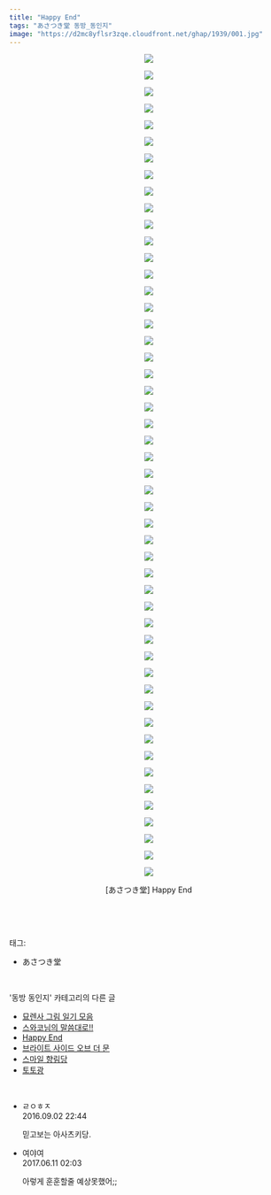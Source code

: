 ```yaml
---
title: "Happy End"
tags: "あさつき堂 동방_동인지"
image: "https://d2mc8yflsr3zqe.cloudfront.net/ghap/1939/001.jpg"
---
```

<div class="article">
<p style="text-align: center; clear: none; float: none;"><img src="{{ site.imgserver2 }}/ghap/1939/001.jpg"/></p>
<p style="text-align: center; clear: none; float: none;"><img src="{{ site.imgserver2 }}/ghap/1939/002.jpg"/></p>
<p style="text-align: center; clear: none; float: none;"><img src="{{ site.imgserver2 }}/ghap/1939/003.jpg"/></p>
<p style="text-align: center; clear: none; float: none;"><img src="{{ site.imgserver2 }}/ghap/1939/004.jpg"/></p>
<p style="text-align: center; clear: none; float: none;"><img src="{{ site.imgserver2 }}/ghap/1939/005.jpg"/></p>
<p style="text-align: center; clear: none; float: none;"><img src="{{ site.imgserver2 }}/ghap/1939/006.jpg"/></p>
<p style="text-align: center; clear: none; float: none;"><img src="{{ site.imgserver2 }}/ghap/1939/007.jpg"/></p>
<p style="text-align: center; clear: none; float: none;"><img src="{{ site.imgserver2 }}/ghap/1939/008.jpg"/></p>
<p style="text-align: center; clear: none; float: none;"><img src="{{ site.imgserver2 }}/ghap/1939/009.jpg"/></p>
<p style="text-align: center; clear: none; float: none;"><img src="{{ site.imgserver2 }}/ghap/1939/010.jpg"/></p>
<p style="text-align: center; clear: none; float: none;"><img src="{{ site.imgserver2 }}/ghap/1939/011.jpg"/></p>
<p style="text-align: center; clear: none; float: none;"><img src="{{ site.imgserver2 }}/ghap/1939/012.jpg"/></p>
<p style="text-align: center; clear: none; float: none;"><img src="{{ site.imgserver2 }}/ghap/1939/013.jpg"/></p>
<p style="text-align: center; clear: none; float: none;"><img src="{{ site.imgserver2 }}/ghap/1939/014.jpg"/></p>
<p style="text-align: center; clear: none; float: none;"><img src="{{ site.imgserver2 }}/ghap/1939/015.jpg"/></p>
<p style="text-align: center; clear: none; float: none;"><img src="{{ site.imgserver2 }}/ghap/1939/016.jpg"/></p>
<p style="text-align: center; clear: none; float: none;"><img src="{{ site.imgserver2 }}/ghap/1939/017.jpg"/></p>
<p style="text-align: center; clear: none; float: none;"><img src="{{ site.imgserver2 }}/ghap/1939/018.jpg"/></p>
<p style="text-align: center; clear: none; float: none;"><img src="{{ site.imgserver2 }}/ghap/1939/019.jpg"/></p>
<p style="text-align: center; clear: none; float: none;"><img src="{{ site.imgserver2 }}/ghap/1939/020.jpg"/></p>
<p style="text-align: center; clear: none; float: none;"><img src="{{ site.imgserver2 }}/ghap/1939/021.jpg"/></p>
<p style="text-align: center; clear: none; float: none;"><img src="{{ site.imgserver2 }}/ghap/1939/022.jpg"/></p>
<p style="text-align: center; clear: none; float: none;"><img src="{{ site.imgserver2 }}/ghap/1939/023.jpg"/></p>
<p style="text-align: center; clear: none; float: none;"><img src="{{ site.imgserver2 }}/ghap/1939/024.jpg"/></p>
<p style="text-align: center; clear: none; float: none;"><img src="{{ site.imgserver2 }}/ghap/1939/025.jpg"/></p>
<p style="text-align: center; clear: none; float: none;"><img src="{{ site.imgserver2 }}/ghap/1939/026.jpg"/></p>
<p style="text-align: center; clear: none; float: none;"><img src="{{ site.imgserver2 }}/ghap/1939/027.jpg"/></p>
<p style="text-align: center; clear: none; float: none;"><img src="{{ site.imgserver2 }}/ghap/1939/028.jpg"/></p>
<p style="text-align: center; clear: none; float: none;"><img src="{{ site.imgserver2 }}/ghap/1939/029.jpg"/></p>
<p style="text-align: center; clear: none; float: none;"><img src="{{ site.imgserver2 }}/ghap/1939/030.jpg"/></p>
<p style="text-align: center; clear: none; float: none;"><img src="{{ site.imgserver2 }}/ghap/1939/031.jpg"/></p>
<p style="text-align: center; clear: none; float: none;"><img src="{{ site.imgserver2 }}/ghap/1939/032.jpg"/></p>
<p style="text-align: center; clear: none; float: none;"><img src="{{ site.imgserver2 }}/ghap/1939/033.jpg"/></p>
<p style="text-align: center; clear: none; float: none;"><img src="{{ site.imgserver2 }}/ghap/1939/034.jpg"/></p>
<p style="text-align: center; clear: none; float: none;"><img src="{{ site.imgserver2 }}/ghap/1939/035.jpg"/></p>
<p style="text-align: center; clear: none; float: none;"><img src="{{ site.imgserver2 }}/ghap/1939/036.jpg"/></p>
<p style="text-align: center; clear: none; float: none;"><img src="{{ site.imgserver2 }}/ghap/1939/037.jpg"/></p>
<p style="text-align: center; clear: none; float: none;"><img src="{{ site.imgserver2 }}/ghap/1939/038.jpg"/></p>
<p style="text-align: center; clear: none; float: none;"><img src="{{ site.imgserver2 }}/ghap/1939/039.jpg"/></p>
<p style="text-align: center; clear: none; float: none;"><img src="{{ site.imgserver2 }}/ghap/1939/040.jpg"/></p>
<p style="text-align: center; clear: none; float: none;"><img src="{{ site.imgserver2 }}/ghap/1939/041.jpg"/></p>
<p style="text-align: center; clear: none; float: none;"><img src="{{ site.imgserver2 }}/ghap/1939/042.jpg"/></p>
<p style="text-align: center; clear: none; float: none;"><img src="{{ site.imgserver2 }}/ghap/1939/043.jpg"/></p>
<p style="text-align: center; clear: none; float: none;"><img src="{{ site.imgserver2 }}/ghap/1939/044.jpg"/></p>
<p style="text-align: center; clear: none; float: none;"><img src="{{ site.imgserver2 }}/ghap/1939/045.jpg"/></p>
<p style="text-align: center; clear: none; float: none;"><img src="{{ site.imgserver2 }}/ghap/1939/046.jpg"/></p>
<p style="text-align: center; clear: none; float: none;"><img src="{{ site.imgserver2 }}/ghap/1939/047.jpg"/></p>
<p style="text-align: center; clear: none; float: none;"><img src="{{ site.imgserver2 }}/ghap/1939/048.jpg"/></p>
<p style="text-align: center; clear: none; float: none;"><img src="{{ site.imgserver2 }}/ghap/1939/049.jpg"/></p>
<p style="text-align: center; clear: none; float: none;"><img src="{{ site.imgserver2 }}/ghap/1939/050.jpg"/></p>
<p style="text-align: center; clear: none; float: none;">[あさつき堂] Happy End</p>
<p><br/></p>
</div><br/>
<div class="tagTrail">
<p>태그: </p>
<ul>
<li>あさつき堂</li>
</ul>
</div><br/>
<div class="another">
<p>'동방 동인지' 카테고리의 다른 글</p>
<ul>
<li><a href="/ghap_1941">묘렌사 그림 일기 모음</a></li>
<li><a href="/ghap_1940">스와코님의 말씀대로!!</a></li>
<li><a href="/ghap_1939">Happy End</a></li>
<li><a href="/ghap_1938">브라이트 사이드 오브 더 문</a></li>
<li><a href="/ghap_1936">스마일 향림당</a></li>
<li><a href="/ghap_1935">토토광</a></li>
</ul>
</div><br/>
<div class="cb_module cb_fluid">
<div class="cb_wrt cb_profile">
<div class="comment">
<ul>
<li class="cb_thumb_off" id="comment14796820">
<div class="cb_comment_area">
<div class="cb_info_area">
<div class="cb_section">
<span class="cb_nick_name">ㄹㅇㅎㅈ</span>
</div>
<div class="cb_section">
<span class="cb_date">2016.09.02 22:44 </span>
</div>
</div>
<div class="cb_dsc_comment">
<p class="cb_dsc">
											믿고보는 아사츠키당.
										</p>
</div>
</div></li>
<li class="cb_thumb_off" id="comment15010345">
<div class="cb_comment_area">
<div class="cb_info_area">
<div class="cb_section">
<span class="cb_nick_name">여야여</span>
</div>
<div class="cb_section">
<span class="cb_date">2017.06.11 02:03 </span>
</div>
</div>
<div class="cb_dsc_comment">
<p class="cb_dsc">
											아렇게 훈훈할줄 예상못했어;;
										</p>
</div>
</div></li>
</ul>
</div>
</div><!-- commentList close -->
</div><br/>
